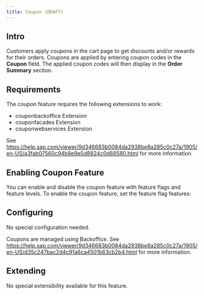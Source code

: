 ```yaml
---
title: Coupon (DRAFT)
---
```


## Intro

Customers apply coupons in the cart page to get discounts and/or rewards for their orders. Coupons are applied by entering coupon codes in the **Coupon** field. The applied coupon codes will then display in the **Order Summary** section. 

## Requirements

The coupon feature requires the following extensions to work:
- couponbackoffice Extension 
- couponfacades Extension 
- couponwebservices Extension 

See https://help.sap.com/viewer/9d346683b0084da2938be8a285c0c27a/1905/en-US/a3fab07560c94b8e9e5d8824c0d88580.html for more information.

## Enabling Coupon Feature

You can enable and disable the coupon feature with feature flags and feature levels. To enable the coupon feature, set the feature flag features:

## Configuring

No special configuration needed.

Coupons are managed using Backoffice. See https://help.sap.com/viewer/9d346683b0084da2938be8a285c0c27a/1905/en-US/d35c247bac2d4c91a6ca4501b63cb2b4.html for more information.

## Extending

No special extensibility available for this feature. 

